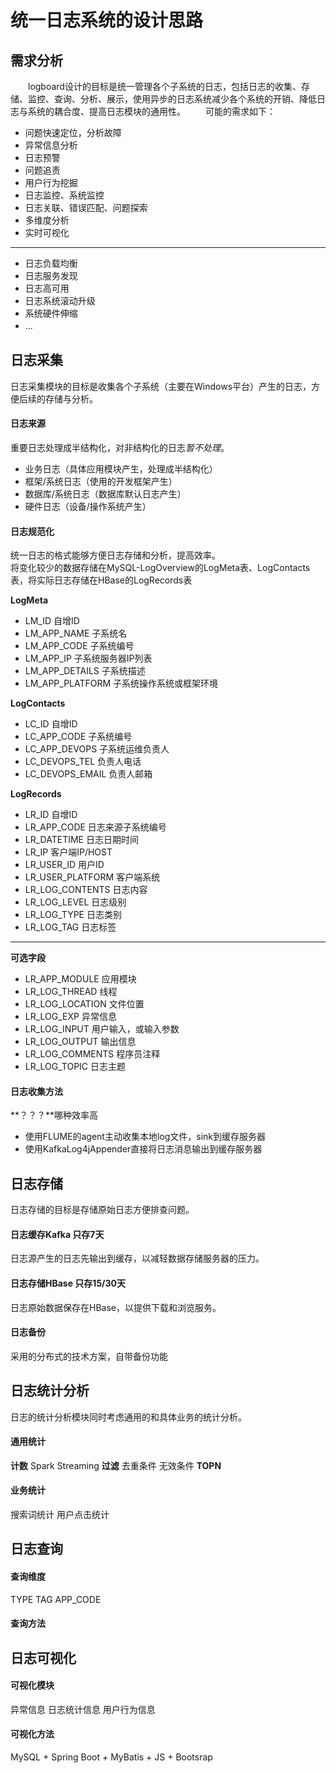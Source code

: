 # 统一日志系统的设计思路  

## 需求分析   
 　　logboard设计的目标是统一管理各个子系统的日志，包括日志的收集、存储、监控、查询、分析、展示，使用异步的日志系统减少各个系统的开销、降低日志与系统的耦合度、提高日志模块的通用性。
 　　可能的需求如下： 
   
- 问题快速定位，分析故障
- 异常信息分析
- 日志预警
- 问题追责
- 用户行为挖掘
- 日志监控、系统监控
- 日志关联、错误匹配、问题探索
- 多维度分析
- 实时可视化  
---
- 日志负载均衡
- 日志服务发现
- 日志高可用
- 日志系统滚动升级
- 系统硬件伸缩
- ...　　  

## 日志采集  
日志采集模块的目标是收集各个子系统（主要在Windows平台）产生的日志，方便后续的存储与分析。
#### 日志来源    
重要日志处理成半结构化，对非结构化的日志*暂不处理*。
- 业务日志（具体应用模块产生，处理成半结构化）  
- 框架/系统日志（使用的开发框架产生）  
- 数据库/系统日志（数据库默认日志产生）  
- 硬件日志（设备/操作系统产生）    
 
#### 日志规范化  
统一日志的格式能够方便日志存储和分析，提高效率。  
将变化较少的数据存储在MySQL-LogOverview的LogMeta表、LogContacts表，将实际日志存储在HBase的LogRecords表

**LogMeta**  

- LM_ID               自增ID
- LM_APP_NAME         子系统名
- LM_APP_CODE         子系统编号
- LM_APP_IP           子系统服务器IP列表
- LM_APP_DETAILS      子系统描述
- LM_APP_PLATFORM     子系统操作系统或框架环境

**LogContacts**  

- LC_ID               自增ID
- LC_APP_CODE         子系统编号
- LC_APP_DEVOPS       子系统运维负责人
- LC_DEVOPS_TEL       负责人电话
- LC_DEVOPS_EMAIL     负责人邮箱

**LogRecords**   

- LR_ID               自增ID
- LR_APP_CODE            日志来源子系统编号
- LR_DATETIME            日志日期时间 
- LR_IP               客户端IP/HOST
- LR_USER_ID            用户ID
- LR_USER_PLATFORM            客户端系统
- LR_LOG_CONTENTS       日志内容
- LR_LOG_LEVEL               日志级别
- LR_LOG_TYPE                日志类别
- LR_LOG_TAG                 日志标签

-----------------------------------
**可选字段**
- LR_APP_MODULE          应用模块
- LR_LOG_THREAD              线程
- LR_LOG_LOCATION            文件位置
- LR_LOG_EXP                 异常信息
- LR_LOG_INPUT               用户输入，或输入参数
- LR_LOG_OUTPUT              输出信息
- LR_LOG_COMMENTS            程序员注释  
- LR_LOG_TOPIC               日志主题  

#### 日志收集方法
**？？？**哪种效率高
- 使用FLUME的agent主动收集本地log文件，sink到缓存服务器
- 使用KafkaLog4jAppender直接将日志消息输出到缓存服务器  

## 日志存储
日志存储的目标是存储原始日志方便排查问题。
#### 日志缓存Kafka 只存7天
日志源产生的日志先输出到缓存，以减轻数据存储服务器的压力。
#### 日志存储HBase 只存15/30天
日志原始数据保存在HBase，以提供下载和浏览服务。
#### 日志备份
采用的分布式的技术方案，自带备份功能
## 日志统计分析
日志的统计分析模块同时考虑通用的和具体业务的统计分析。  

#### 通用统计
**计数**
Spark Streaming 
**过滤**
去重条件
无效条件
**TOPN**

#### 业务统计
搜索词统计
用户点击统计

## 日志查询

#### 查询维度
TYPE
TAG
APP_CODE

#### 查询方法


## 日志可视化

#### 可视化模块
异常信息
日志统计信息
用户行为信息

#### 可视化方法
MySQL + Spring Boot + MyBatis + JS + Bootsrap 